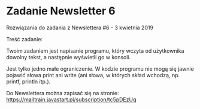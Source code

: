 # Zadanie Newsletter 6
Rozwiązania do zadania z Newslettera #6 - 3 kwietnia 2019

Treść zadanie:

Twoim zadaniem jest napisanie programu, który wczyta od użytkownika dowolny tekst, a następnie wyświetli go w konsoli.

Jest tylko jedno małe ograniczenie. W kodzie programu nie mogą się jawnie pojawić słowa print ani write (ani słowa, w których skład wchodzą, np. printf, println itp.).

Do Newslettera można zapisać się na stronie: https://mailtrain.javastart.pl/subscription/tc5pDEzUq
